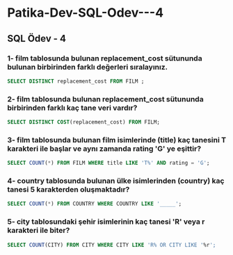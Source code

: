 # Patika-Dev-SQL-Odev---4
## SQL Ödev - 4

### 1- film tablosunda bulunan replacement_cost sütununda bulunan birbirinden farklı değerleri sıralayınız.
````sql
SELECT DISTINCT replacement_cost FROM FILM ;
````
### 2- film tablosunda bulunan replacement_cost sütununda birbirinden farklı kaç tane veri vardır?
````sql
SELECT DISTINCT COST(replacement_cost) FROM FILM;
````
### 3- film tablosunda bulunan film isimlerinde (title) kaç tanesini T karakteri ile başlar ve aynı zamanda rating 'G' ye eşittir?
````sql
SELECT COUNT(*) FROM FILM WHERE title LIKE 'T%' AND rating = 'G';
````
### 4- country tablosunda bulunan ülke isimlerinden (country) kaç tanesi 5 karakterden oluşmaktadır?
````sql
SELECT COUNT(*) FROM COUNTRY WHERE COUNTRY LIKE '_____';
````
### 5- city tablosundaki şehir isimlerinin kaç tanesi 'R' veya r karakteri ile biter?
````sql
SELECT COUNT(CITY) FROM CITY WHERE CITY LIKE 'R% OR CITY LIKE '%r';
````
